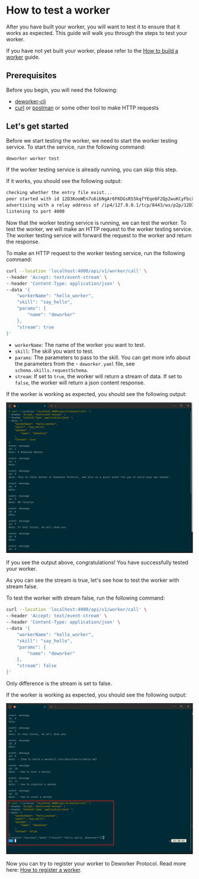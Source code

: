 # How to test a worker

After you have built your worker, you will want to test it to ensure that it works as expected. This guide will walk you through the steps to test your worker.

If you have not yet built your worker, please refer to the [How to build a worker](./how-to-build.md) guide.

## Prerequisites

Before you begin, you will need the following:
- [deworker-cli](https://www.npmjs.com/package/@deworker/deworker-cli)
- [curl](https://curl.se/download.html) or [postman](https://www.postman.com/) or some other tool to make HTTP requests

## Let's get started

Before we start testing the worker, we need to start the worker testing service. To start the service, run the following command:

```bash
deworker worker test
```

If the worker testing service is already running, you can skip this step.

If it works, you should see the following output:

```bash
checking whether the entry file exist...
peer started with id 12D3KooWEn7u6ibNgAr6FKDGsRS5kqfYEqe6F2Qp2wuKCyFbcXmF
advertising with a relay address of /ip4/127.0.0.1/tcp/8443/ws/p2p/12D3KooWEn7u6ibNgAr6FKDGsRS5kqfYEqe6F2Qp2wuKCyFbcXmF
listening to port 4000
```

Now that the worker testing service is running, we can test the worker. To test the worker, we will make an HTTP request to the worker testing service. The worker testing service will forward the request to the worker and return the response.

To make an HTTP request to the worker testing service, run the following command:

```bash
curl --location 'localhost:4000/api/v1/worker/call' \
--header 'Accept: text/event-stream' \
--header 'Content-Type: application/json' \
--data '{
    "workerName": "hello_worker",
    "skill": "say_hello",
    "params": {
        "name": "deworker"
    },
    "stream": true
}'
```

- `workerName`: The name of the worker you want to test.
- `skill`: The skill you want to test.
- `params`: The parameters to pass to the skill. You can get more info about the parameters from the - `deworker.yaml` file, see `schema.skills.requestSchema`.
- `stream`: If set to `true`, the worker will return a stream of data. If set to `false`, the worker will return a json content response.

If the worker is working as expected, you should see the following output:

![stream is true with curl](image.png)

If you see the output above, congratulations! You have successfully tested your worker.

As you can see the stream is true, let's see how to test the worker with stream false.

To test the worker with stream false, run the following command:

```bash
curl --location 'localhost:4000/api/v1/worker/call' \
--header 'Accept: text/event-stream' \
--header 'Content-Type: application/json' \
--data '{
    "workerName": "hello_worker",
    "skill": "say_hello",
    "params": {
        "name": "deworker"
    },
    "stream": false
}'
```

Only difference is the stream is set to false.

If the worker is working as expected, you should see the following output:

![stream is false with curl](image-1.png)

Now you can try to register your worker to Deworker Protocol. Read more here: [How to register a worker](./how-to-register.md).